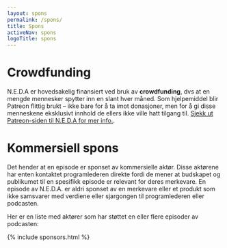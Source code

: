 ```yaml
---
layout: spons
permalink: /spons/
title: Spons
activeNav: spons
logoTitle: spons
---
```


# Crowdfunding
N.E.D.A er hovedsakelig finansiert ved bruk av **crowdfunding**, dvs at en mengde mennesker spytter inn en slant hver måned. Som hjelpemiddel blir Patreon flittig brukt – ikke bare for å ta imot donasjoner, men for å gi disse menneskene eksklusivt innhold de ellers ikke ville hatt tilgang til. [Sjekk ut Patreon-siden til N.E.D.A for mer info.](https://www.patreon.com/nedaproject).

# Kommersiell spons
Det hender at en episode er sponset av kommersielle aktør. Disse aktørene har enten kontaktet programlederen direkte fordi de mener at budskapet og publikumet til en spesifikk episode er relevant for deres merkevare. En episode av N.E.D.A. er aldri sponset av en merkevare eller et produkt som ikke samsvarer med verdiene eller sjargongen til programlederen eller podcasten. 

Her er en liste med aktører som har støttet en eller flere episoder av podcasten:

{% include sponsors.html %}